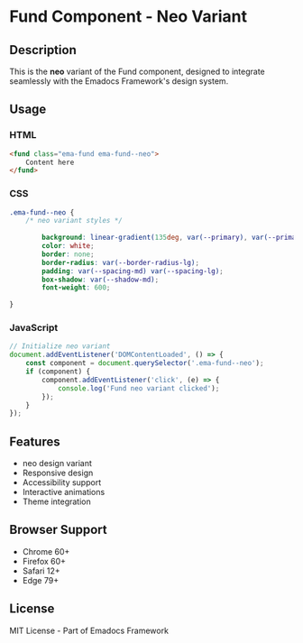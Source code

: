 # Fund Component - Neo Variant

## Description
This is the **neo** variant of the Fund component, designed to integrate seamlessly with the Emadocs Framework's design system.

## Usage

### HTML
```html
<fund class="ema-fund ema-fund--neo">
    Content here
</fund>
```

### CSS
```css
.ema-fund--neo {
    /* neo variant styles */
    
        background: linear-gradient(135deg, var(--primary), var(--primary-dark));
        color: white;
        border: none;
        border-radius: var(--border-radius-lg);
        padding: var(--spacing-md) var(--spacing-lg);
        box-shadow: var(--shadow-md);
        font-weight: 600;
    
}
```

### JavaScript
```javascript
// Initialize neo variant
document.addEventListener('DOMContentLoaded', () => {
    const component = document.querySelector('.ema-fund--neo');
    if (component) {
        component.addEventListener('click', (e) => {
            console.log('Fund neo variant clicked');
        });
    }
});
```

## Features
- neo design variant
- Responsive design
- Accessibility support
- Interactive animations
- Theme integration

## Browser Support
- Chrome 60+
- Firefox 60+
- Safari 12+
- Edge 79+

## License
MIT License - Part of Emadocs Framework
